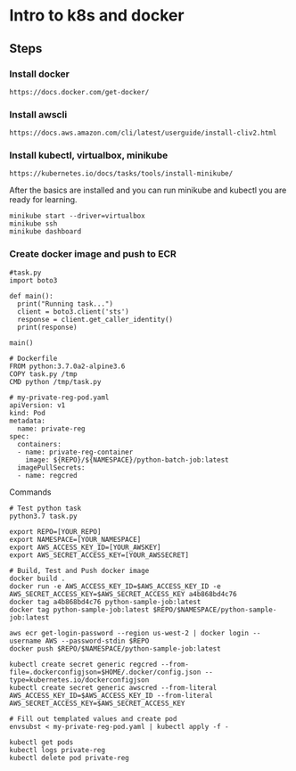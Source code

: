# Intro to k8s and docker

## Steps

### Install docker
```
https://docs.docker.com/get-docker/
```

### Install awscli
```
https://docs.aws.amazon.com/cli/latest/userguide/install-cliv2.html
```

### Install kubectl, virtualbox, minikube
```
https://kubernetes.io/docs/tasks/tools/install-minikube/
```

After the basics are installed and you can run minikube and kubectl you are ready for learning.
```
minikube start --driver=virtualbox
minikube ssh
minikube dashboard
```

### Create docker image and push to ECR

```
#task.py
import boto3

def main():
  print("Running task...")
  client = boto3.client('sts')
  response = client.get_caller_identity()
  print(response)

main()
```

```
# Dockerfile
FROM python:3.7.0a2-alpine3.6
COPY task.py /tmp
CMD python /tmp/task.py
```

```
# my-private-reg-pod.yaml
apiVersion: v1
kind: Pod
metadata:
  name: private-reg
spec:
  containers:
  - name: private-reg-container
    image: ${REPO}/${NAMESPACE}/python-batch-job:latest
  imagePullSecrets:
  - name: regcred
```

Commands
```
# Test python task
python3.7 task.py

export REPO=[YOUR_REPO]
export NAMESPACE=[YOUR_NAMESPACE]
export AWS_ACCESS_KEY_ID=[YOUR_AWSKEY]
export AWS_SECRET_ACCESS_KEY=[YOUR_AWSSECRET]

# Build, Test and Push docker image
docker build .
docker run -e AWS_ACCESS_KEY_ID=$AWS_ACCESS_KEY_ID -e AWS_SECRET_ACCESS_KEY=$AWS_SECRET_ACCESS_KEY a4b868bd4c76
docker tag a4b868bd4c76 python-sample-job:latest
docker tag python-sample-job:latest $REPO/$NAMESPACE/python-sample-job:latest

aws ecr get-login-password --region us-west-2 | docker login --username AWS --password-stdin $REPO
docker push $REPO/$NAMESPACE/python-sample-job:latest

kubectl create secret generic regcred --from-file=.dockerconfigjson=$HOME/.docker/config.json --type=kubernetes.io/dockerconfigjson
kubectl create secret generic awscred --from-literal AWS_ACCESS_KEY_ID=$AWS_ACCESS_KEY_ID --from-literal AWS_SECRET_ACCESS_KEY=$AWS_SECRET_ACCESS_KEY

# Fill out templated values and create pod
envsubst < my-private-reg-pod.yaml | kubectl apply -f -

kubectl get pods
kubectl logs private-reg
kubectl delete pod private-reg
```
